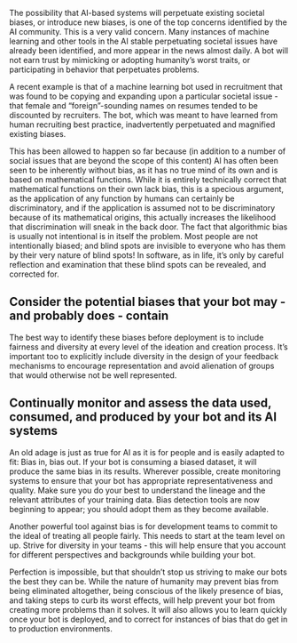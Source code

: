 The possibility that AI-based systems will perpetuate existing societal biases, or introduce new biases, is one of the top concerns identified by the AI community. This is a very valid concern. Many instances of machine learning and other tools in the AI stable perpetuating societal issues have already been identified, and more appear in the news almost daily. A bot will not earn trust by mimicking or adopting humanity’s worst traits, or participating in behavior that perpetuates problems. 

A recent example is that of a  machine learning bot used in recruitment that was found to be copying and expanding upon a particular societal issue - that female and “foreign”-sounding names on resumes tended to be discounted by recruiters. The bot, which was meant to have learned from human recruiting best practice, inadvertently perpetuated and magnified existing biases. 

This has been allowed to happen so far because (in addition to a number of social issues that are beyond the scope of this content) AI has often been seen to be inherently without bias, as it has no true mind of its own and is based on mathematical functions. While it is entirely technically correct that mathematical functions on their own lack bias, this is a specious argument, as the application of any function by humans can certainly be discriminatory, and if the application is assumed not to be discriminatory because of its mathematical origins, this actually increases the likelihood that discrimination will sneak in the back door. The fact that algorithmic bias is usually not intentional is in itself the problem. Most people are not intentionally biased; and blind spots are invisible to everyone who has them by their very nature of blind spots! In software, as in life, it’s only by careful reflection and examination that these blind spots can be revealed, and corrected for. 

## Consider the potential biases that your bot may - and probably does - contain

The best way to identify these biases before deployment is to include fairness and diversity at every level of the ideation and creation process. It’s important too to explicitly include diversity in the design of your feedback mechanisms to encourage representation and avoid alienation of groups that would otherwise not be well represented.

## Continually monitor and assess the data used, consumed, and produced by your bot and its AI systems

An old adage is just as true for AI as it is for people and is easily adapted to fit: Bias in, bias out. If your bot is consuming a biased dataset, it will produce the same bias in its results. Wherever possible, create monitoring systems to ensure that your bot has appropriate representativeness and quality. Make sure you do your best to understand the lineage and the relevant attributes of your training data. Bias detection tools are now beginning to appear; you should adopt them as they become available. 

Another powerful tool against bias is for development teams to commit to the ideal of treating all people fairly. This needs to start at the team level on up. Strive for diversity in your teams - this will help ensure that you account for different perspectives and backgrounds while building your bot.

Perfection is impossible, but that shouldn’t stop us striving to make our bots the best they can be. While the nature of humanity may prevent bias from being eliminated altogether, being conscious of the likely presence of bias, and taking steps to curb its worst effects, will help prevent your bot from creating more problems than it solves. It will also allows you to learn quickly once your bot is deployed, and to correct for instances of bias that do get in to production environments.
